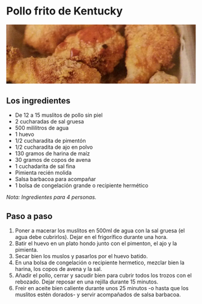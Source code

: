 Pollo frito de Kentucky
=======================

![Foto del Pollo frito de Kentucky](images/pollo-frito-de-kentucky_thumb.jpg)

## Los ingredientes

* De 12 a 15 muslitos de pollo sin piel
* 2 cucharadas de sal gruesa
* 500 mililitros de agua
* 1 huevo
* 1/2 cucharadita de pimentón
* 1/2 cucharadita de ajo en polvo
* 130 gramos de harina de maíz
* 30 gramos de copos de avena
* 1 cuchadarita de sal fina
* Pimienta recién molida
* Salsa barbacoa para acompañar
* 1 bolsa de congelación grande o recipiente hermético

*Nota: Ingredientes para 4 personas.*

## Paso a paso

1. Poner a macerar los muslitos en 500ml de agua con la sal gruesa (el agua debe cubrirlos). Dejar en el frigorífico durante una hora.
2. Batir el huevo en un plato hondo junto con el pimenton, el ajo y la pimienta.
3. Secar bien los muslos y pasarlos por el huevo batido.
4. En una bolsa de congelación o recipiente hermetico, mezclar bien la harina, los copos de avena y la sal.
5. Añadir el pollo, cerrar y sacudir bien para cubrir todos los trozos con el rebozado. Dejar reposar en una rejilla durante 15 minutos.
6. Freir en aceite bien caliente durante unos 25 minutos -o hasta que los muslitos estén dorados- y servir acompañados de salsa barbacoa.
